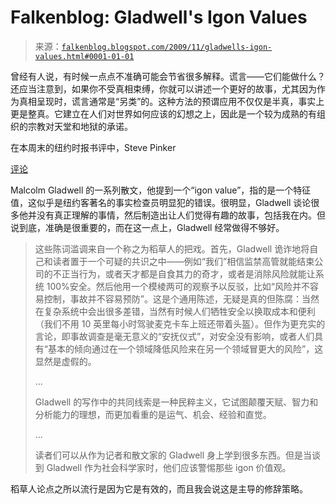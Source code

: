 <!--yml

类别：未分类

日期：2024 年 5 月 12 日 21:43:22

-->

# Falkenblog: Gladwell's Igon Values

> 来源：[`falkenblog.blogspot.com/2009/11/gladwells-igon-values.html#0001-01-01`](http://falkenblog.blogspot.com/2009/11/gladwells-igon-values.html#0001-01-01)

曾经有人说，有时候一点点不准确可能会节省很多解释。谎言——它们能做什么？还应当注意到，如果你不受真相束缚，你就可以讲述一个更好的故事，尤其因为作为真相呈现时，谎言通常是“另类”的。这种方法的预谓应用不仅仅是半真，事实上更是整真。它建立在人们对世界如何应该的幻想之上，因此是一个较为成熟的有组织的宗教对天堂和地狱的承诺。

在本周末的纽约时报书评中，Steve Pinker

[评论](http://www.nytimes.com/2009/11/15/books/review/Pinker-t.html)

Malcolm Gladwell 的一系列散文，他提到一个“igon value”，指的是一个特征值，这似乎是纽约客著名的事实检查员明显犯的错误。很明显，Gladwell 谈论很多他并没有真正理解的事情，然后制造出让人们觉得有趣的故事，包括我在内。但说到底，准确是很重要的，而在这一点上，Gladwell 经常做得不够好。

> 这些陈词滥调来自一个称之为稻草人的把戏。首先，Gladwell 诡诈地将自己和读者置于一个可疑的共识之中——例如“我们”相信监禁高管就能结束公司的不正当行为，或者天才都是自食其力的奇才，或者是消除风险就能让系统 100%安全。然后他用一个模棱两可的观察予以反驳，比如“风险并不容易控制，事故并不容易预防”。这是个通用陈述，无疑是真的但陈腐：当然在复杂系统中会出很多差错，当然有时候人们牺牲安全以换取成本和便利（我们不用 10 英里每小时驾驶麦克卡车上班还带着头盔）。但作为更充实的言论，即事故调查是毫无意义的“安抚仪式”，对安全没有影响，或者人们具有“基本的倾向通过在一个领域降低风险来在另一个领域冒更大的风险”，这显然是虚假的。
> 
> ...
> 
> Gladwell 的写作中的共同线索是一种民粹主义，它试图颠覆天赋、智力和分析能力的理想，而更加看重的是运气、机会、经验和直觉。
> 
> ...
> 
> 读者们可以从作为记者和散文家的 Gladwell 身上学到很多东西。但是当谈到 Gladwell 作为社会科学家时，他们应该警惕那些 igon 价值观。

稻草人论点之所以流行是因为它是有效的，而且我会说这是主导的修辞策略。
